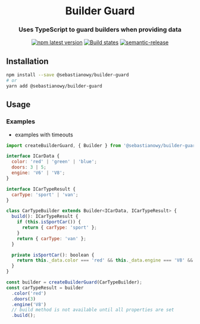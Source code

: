 <h1 align="center" style="border-bottom: none;">Builder Guard</h1>
<h3 align="center">Uses TypeScript to guard builders when providing data</h3>
<p align="center">
  <a href="https://www.npmjs.com/package/@sebastianowy/builder-guard"><img alt="npm latest version" src="https://img.shields.io/npm/v/@sebastianowy/builder-guard/latest.svg"></a>
  <a href="https://github.com/sebastianowy/builder-guard/actions?query=workflow%3ATest+branch%3Amain"><img alt="Build states" src="https://github.com/sebastianowy/builder-guard/workflows/Test/badge.svg"></a>
  <a href="https://github.com/semantic-release/semantic-release"><img alt="semantic-release" src="https://img.shields.io/badge/%20%20%F0%9F%93%A6%F0%9F%9A%80-semantic--release-e10079.svg"></a>
</p>

## Installation

```bash
npm install --save @sebastianowy/builder-guard
# or
yarn add @sebastianowy/builder-guard
```

## Usage

### Examples

- examples with timeouts

```js
import createBuilderGuard, { Builder } from '@sebastianowy/builder-guard';

interface ICarData {
  color: 'red' | 'green' | 'blue';
  doors: 3 | 5;
  engine: 'V6' | 'V8';
}

interface ICarTypeResult {
  carType: 'sport' | 'van';
}

class CarTypeBuilder extends Builder<ICarData, ICarTypeResult> {
  build(): ICarTypeResult {
    if (this.isSportCar()) {
      return { carType: 'sport' };
    }
    return { carType: 'van' };
  }

  private isSportCar(): boolean {
    return this._data.color === 'red' && this._data.engine === 'V8' && this._data.doors === 3;
  }
}

const builder = createBuilderGuard(CarTypeBuilder);
const carTypeResult = builder
  .color('red')
  .doors(3)
  .engine('V8')
  // build method is not available until all properties are set
  .build();
```
